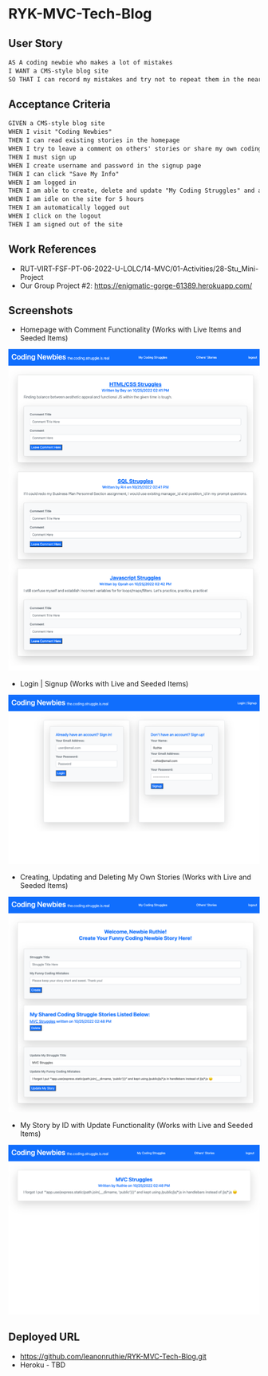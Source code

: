 # RYK-MVC-Tech-Blog

## User Story

```md
AS A coding newbie who makes a lot of mistakes
I WANT a CMS-style blog site
SO THAT I can record my mistakes and try not to repeat them in the near future and laugh with other coding newbies
```
## Acceptance Criteria

```md
GIVEN a CMS-style blog site
WHEN I visit "Coding Newbies"
THEN I can read existing stories in the homepage
WHEN I try to leave a comment on others' stories or share my own coding experience as a newbie
THEN I must sign up
WHEN I create username and password in the signup page
THEN I can click "Save My Info"
WHEN I am logged in
THEN I am able to create, delete and update "My Coding Struggles" and am able to leave comments on others' stories
WHEN I am idle on the site for 5 hours
THEN I am automatically logged out 
WHEN I click on the logout 
THEN I am signed out of the site
```
## Work References

* RUT-VIRT-FSF-PT-06-2022-U-LOLC/14-MVC/01-Activities/28-Stu_Mini-Project
* Our Group Project #2: https://enigmatic-gorge-61389.herokuapp.com/

## Screenshots

* Homepage with Comment Functionality (Works with Live Items and Seeded Items)
<img src="./Assets/home.png"/>

* Login | Signup (Works with Live and Seeded Items)
<img src="./Assets/login.png"/>

* Creating, Updating and Deleting My Own Stories (Works with Live and Seeded Items)
<img src="./Assets/codingstruggle.png"/>

* My Story by ID with Update Functionality (Works with Live and Seeded Items)
<img src="./Assets/storybyid.png"/>

## Deployed URL

* https://github.com/leanonruthie/RYK-MVC-Tech-Blog.git
* Heroku - TBD
